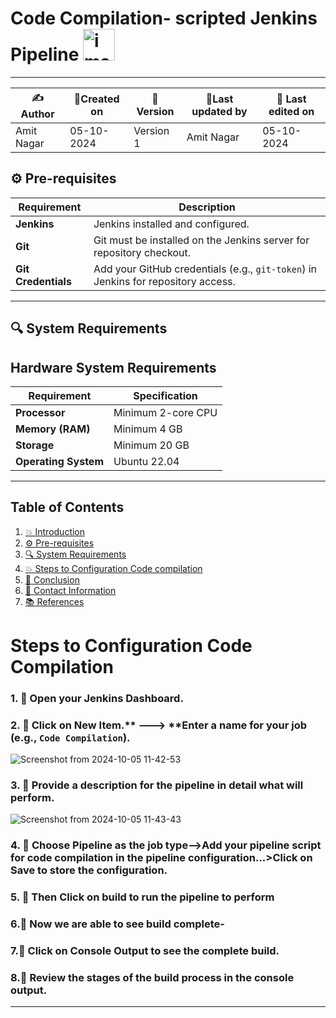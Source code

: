 # Code Compilation- scripted Jenkins Pipeline <img width="51" alt="image" src="https://github.com/user-attachments/assets/ce666869-4766-4f9d-9bfa-3627a76843f0">


---  

| ✍Author      | 📅Created on  |📌 Version    | 📝Last updated by |📅 Last edited on |
|-------------|-------------|------------|-----------------|----------------|
| Amit Nagar | 05-10-2024  | Version 1  | Amit Nagar   | 05-10-2024     |


## ⚙️ Pre-requisites

| Requirement         | Description                                                                 |
|---------------------|-----------------------------------------------------------------------------|
| **Jenkins**          | Jenkins installed and configured.                                           |
| **Git**              | Git must be installed on the Jenkins server for repository checkout.        |
| **Git Credentials**  | Add your GitHub credentials (e.g., `git-token`) in Jenkins for repository access.|

---

## 🔍 System Requirements

## Hardware System Requirements

| Requirement          | Specification                                                     |
|----------------------|-------------------------------------------------------------------|
| **Processor**        | Minimum 2-core CPU                          |
| **Memory (RAM)**     | Minimum 4 GB                                   |
| **Storage**          | Minimum 20 GB|
| **Operating System** | Ubuntu 22.04       |



---
## Table of Contents
1. [💥 Introduction](#-introduction)
2. [⚙️ Pre-requisites](#-pre-requisites)
3. [🔍 System Requirements](#-system-requirements)
4. [💥 Steps to Configuration Code compilation](#-steps-to-conguration-code-compilation)
5. [📛 Conclusion](#-conclusion)
6. [📧 Contact Information](#-contact-information)
7. [📚 References](#-references)


# Steps to Configuration Code Compilation
### 1. 🚀 Open your Jenkins Dashboard.

### 2. 🚀 Click on **New Item**.** ---> **Enter a name for your job (e.g., `Code Compilation`).
![Screenshot from 2024-10-05 11-42-53](https://github.com/user-attachments/assets/85f6e0ef-e8c7-48d4-a254-a4ee7e806e3d)



### 3. 🚀 Provide a description for the pipeline in detail what will perform.
![Screenshot from 2024-10-05 11-43-43](https://github.com/user-attachments/assets/70b71bf9-2333-46f5-ab21-6ce59dd430d8)


### 4. 🚀 Choose Pipeline as the job type-->Add your pipeline script for code compilation in the pipeline configuration...>Click on Save to store the configuration.




### 5. 🚀 Then Click on build to run the pipeline to perform



### 6.🚀 Now we are able to see build complete-



### 7.🚀 Click on Console Output to see the complete build.



### 8.🚀 Review the stages of the build process in the console output.

---
